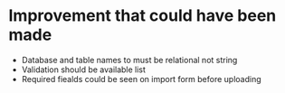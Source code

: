 # Improvement that could have been made
- Database and table names to must be relational not string
- Validation should be available list
- Required fiealds could be seen on import form before uploading
